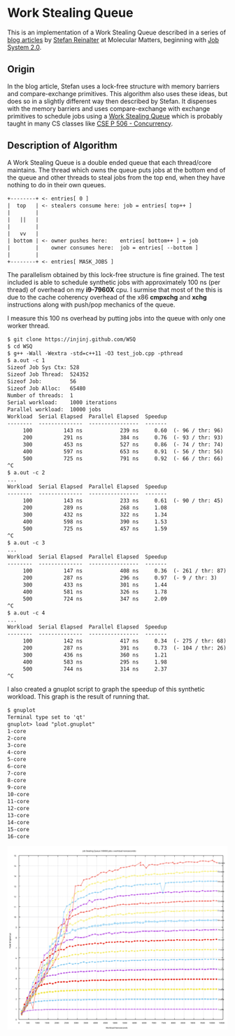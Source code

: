 # Work Stealing Queue

This is an implementation of a Work Stealing Queue described in a series of
[blog articles](https://blog.molecular-matters.com) by [Stefan
Reinalter](https://twitter.com/molecularmusing) at Molecular Matters, beginning
with [Job System
2.0](https://blog.molecular-matters.com/2015/08/24/job-system-2-0-lock-free-work-stealing-part-1-basics/).

## Origin

In the blog article, Stefan uses a lock-free structure with memory barriers and
compare-exchange primitives.  This algorithm also uses these ideas, but does so
in a slightly different way then described by Stefan.  It dispenses with the
memory barriers and uses compare-exchange with exchange primitives to schedule
jobs using a [Work Stealing
Queue](https://stackoverflow.com/questions/27830691/work-stealing-and-deques)
which is probably taught in many CS classes like [CSE P 506 -
Concurrency](https://courses.cs.washington.edu/courses/csep506/11sp/Home.html).

## Description of Algorithm

A Work Stealing Queue is a double ended queue that each thread/core maintains.
The thread which owns the queue puts jobs at the bottom end of the queue and
other threads to steal jobs from the top end, when they have nothing to do in
their own queues.

```console
+--------+ <- entries[ 0 ]
|  top   | <- stealers consume here: job = entries[ top++ ]
|        |
|   ||   |
|        |
|   vv   |
| bottom | <- owner pushes here:    entries[ bottom++ ] = job
|        |    owner consumes here:  job = entries[ --bottom ]
|        |
+--------+ <- entries[ MASK_JOBS ]
```

The parallelism obtained by this lock-free structure is fine grained.  The test
included is able to schedule synthetic jobs with approximately 100 ns (per
thread) of overhead on my <b>i9-7960X</b> cpu.  I surmise that most of the this
is due to the cache coherency overhead of the x86 <b>cmpxchg</b> and
<b>xchg</b> instructions along with push/pop mechanics of the queue.

I measure this 100 ns overhead by putting jobs into the queue with only one
worker thread.

```console
$ git clone https://injinj.github.com/WSQ
$ cd WSQ
$ g++ -Wall -Wextra -std=c++11 -O3 test_job.cpp -pthread
$ a.out -c 1
Sizeof Job Sys Ctx: 528
Sizeof Job Thread:  524352
Sizeof Job:         56
Sizeof Job Alloc:   65480
Number of threads:  1
Serial workload:    1000 iterations
Parallel workload:  10000 jobs
Workload  Serial Elapsed  Parallel Elapsed  Speedup
--------  --------------  ----------------  -------
     100          143 ns            239 ns     0.60  (- 96 / thr: 96)
     200          291 ns            384 ns     0.76  (- 93 / thr: 93)
     300          453 ns            527 ns     0.86  (- 74 / thr: 74)
     400          597 ns            653 ns     0.91  (- 56 / thr: 56)
     500          725 ns            791 ns     0.92  (- 66 / thr: 66)
^C
$ a.out -c 2                                                            
...
Workload  Serial Elapsed  Parallel Elapsed  Speedup
--------  --------------  ----------------  -------
     100          143 ns            233 ns     0.61  (- 90 / thr: 45)
     200          289 ns            268 ns     1.08
     300          432 ns            322 ns     1.34
     400          598 ns            390 ns     1.53
     500          725 ns            457 ns     1.59
^C
$ a.out -c 3
...
Workload  Serial Elapsed  Parallel Elapsed  Speedup
--------  --------------  ----------------  -------
     100          147 ns            408 ns     0.36  (- 261 / thr: 87)
     200          287 ns            296 ns     0.97  (- 9 / thr: 3)
     300          433 ns            301 ns     1.44
     400          581 ns            326 ns     1.78
     500          724 ns            347 ns     2.09
^C
$ a.out -c 4
...
Workload  Serial Elapsed  Parallel Elapsed  Speedup
--------  --------------  ----------------  -------
     100          142 ns            417 ns     0.34  (- 275 / thr: 68)
     200          287 ns            391 ns     0.73  (- 104 / thr: 26)
     300          436 ns            360 ns     1.21
     400          583 ns            295 ns     1.98
     500          744 ns            314 ns     2.37
^C
```

I also created a gnuplot script to graph the speedup of this synthetic
workload.  This graph is the result of running that.

```console
$ gnuplot
Terminal type set to 'qt'
gnuplot> load "plot.gnuplot"
1-core
2-core
3-core
4-core
5-core
6-core
7-core
8-core
9-core
10-core
11-core
12-core
13-core
14-core
15-core
16-core
```

![Job Stealing Queue](jsq.svg)


